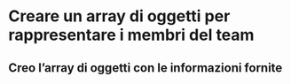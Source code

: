 # Creare un array di oggetti per rappresentare i membri del team


## Creo l’array di oggetti con le informazioni fornite